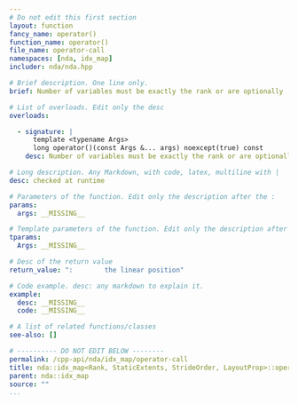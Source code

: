 ```yaml
---
# Do not edit this first section
layout: function
fancy_name: operator()
function_name: operator()
file_name: operator-call
namespaces: [nda, idx_map]
includer: nda/nda.hpp

# Brief description. One line only.
brief: Number of variables must be exactly the rank or are optionally

# List of overloads. Edit only the desc
overloads:

  - signature: |
      template <typename Args>
      long operator()(const Args &... args) noexcept(true) const
    desc: Number of variables must be exactly the rank or are optionally

# Long description. Any Markdown, with code, latex, multiline with |
desc: checked at runtime

# Parameters of the function. Edit only the description after the :
params:
  args: __MISSING__

# Template parameters of the function. Edit only the description after the :
tparams:
  Args: __MISSING__

# Desc of the return value
return_value: ":        the linear position"

# Code example. desc: any markdown to explain it.
example:
  desc: __MISSING__
  code: __MISSING__

# A list of related functions/classes
see-also: []

# ---------- DO NOT EDIT BELOW --------
permalink: /cpp-api/nda/idx_map/operator-call
title: nda::idx_map<Rank, StaticExtents, StrideOrder, LayoutProp>::operator()
parent: nda::idx_map
source: ""
...
```


